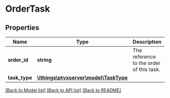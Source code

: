 # OrderTask

## Properties
Name | Type | Description | Notes
------------ | ------------- | ------------- | -------------
**order_id** | **string** | The reference to the order of this task. | 
**task_type** | [**\ithings\ptvxserver\model\TaskType**](TaskType.md) |  | 

[[Back to Model list]](../../README.md#documentation-for-models) [[Back to API list]](../../README.md#documentation-for-api-endpoints) [[Back to README]](../../README.md)

